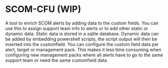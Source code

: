 # SCOM-CFU (WIP)
A tool to enrich SCOM alerts by adding data to the custom fields. You can use this to assign support team info to alerts or to add other static or dynamic data.
Static data is stored in a sqlite database. Dynamic data can be added by embedding powershell scripts, the script output will then be inserted into the customfield.
You can configure the custom field data per alert, target or management pack. This makes it less time consuming when configuring new management packs where all alerts have to go to the same support team or need the same customfield data.
